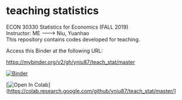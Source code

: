 # teaching statistics
ECON 30330 Statistics for Economics (FALL 2019)  
Instructor: ME ---> Niu, Yuanhao  
This repository contains codes developed for teaching.

Access this Binder at the following URL:

https://mybinder.org/v2/gh/yniu87/teach_stat/master

[![Binder](https://mybinder.org/badge_logo.svg)](https://mybinder.org/v2/gh/yniu87/teach_stat/master)

[![Open In Colab](https://colab.research.google.com/assets/colab-badge.svg)](https://colab.research.google.com/github/yniu87/teach_stat/master/]

